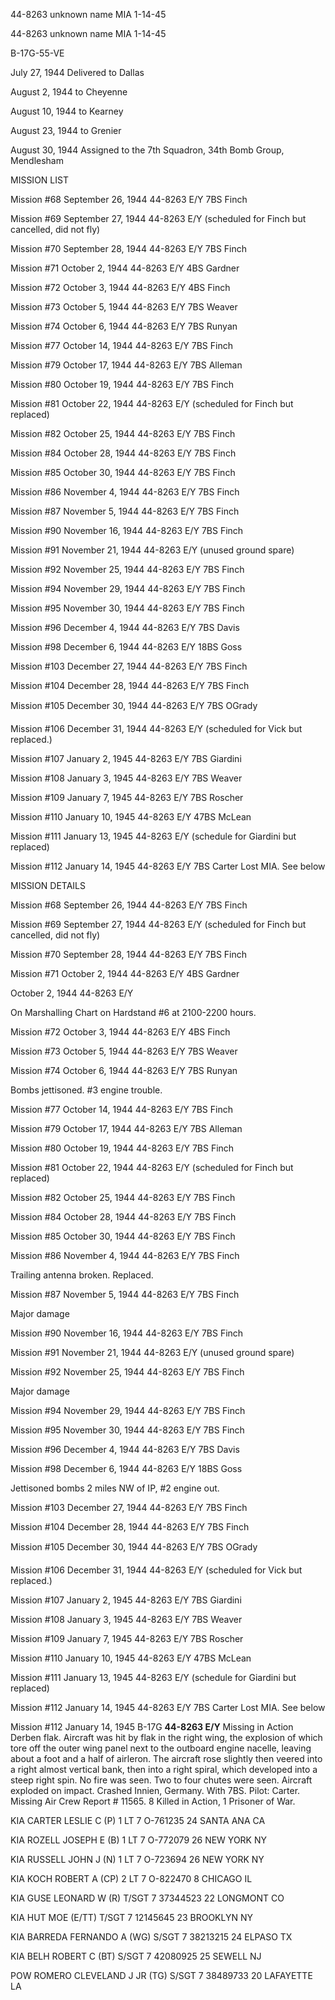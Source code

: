 





44-8263 unknown name MIA 1-14-45






 




44-8263 unknown name MIA 1-14-45

B-17G-55-VE

July 27, 1944 Delivered to Dallas

August 2, 1944 to Cheyenne

August 10, 1944 to Kearney

August 23, 1944 to Grenier

August 30, 1944 Assigned to the 7th Squadron, 34th
Bomb Group, Mendlesham

MISSION LIST

Mission #68 September 26, 1944 44-8263 E/Y 7BS Finch

Mission #69 September 27, 1944 44-8263 E/Y (scheduled for
Finch but cancelled, did not fly)

Mission #70 September 28, 1944 44-8263 E/Y 7BS Finch

Mission #71 October 2, 1944 44-8263 E/Y 4BS Gardner

Mission #72 October 3, 1944 44-8263 E/Y 4BS Finch

Mission #73 October 5, 1944 44-8263 E/Y 7BS Weaver

Mission #74 October 6, 1944 44-8263 E/Y 7BS Runyan

Mission #77 October 14, 1944 44-8263 E/Y 7BS Finch

Mission #79 October 17, 1944 44-8263 E/Y 7BS Alleman

Mission #80 October 19, 1944 44-8263 E/Y 7BS Finch

Mission #81 October 22, 1944 44-8263 E/Y (scheduled for
Finch but replaced)

Mission #82 October 25, 1944 44-8263 E/Y 7BS Finch

Mission #84 October 28, 1944 44-8263 E/Y 7BS Finch

Mission #85 October 30, 1944 44-8263 E/Y 7BS Finch

Mission #86 November 4, 1944 44-8263 E/Y 7BS Finch

Mission #87 November 5, 1944 44-8263 E/Y 7BS Finch

Mission #90 November 16, 1944 44-8263 E/Y 7BS Finch

Mission #91 November 21, 1944 44-8263 E/Y (unused ground
spare)

Mission #92 November 25, 1944 44-8263 E/Y 7BS Finch

Mission #94 November 29, 1944 44-8263 E/Y 7BS Finch

Mission #95 November 30, 1944 44-8263 E/Y 7BS Finch

Mission #96 December 4, 1944 44-8263 E/Y 7BS Davis

Mission #98 December 6, 1944 44-8263 E/Y 18BS Goss

Mission #103 December 27, 1944 44-8263 E/Y 7BS Finch

Mission #104 December 28, 1944 44-8263 E/Y 7BS Finch

Mission #105 December 30, 1944 44-8263 E/Y 7BS OGrady

Mission #106 December 31, 1944 44-8263 E/Y (scheduled for
Vick but replaced.)

Mission #107 January 2, 1945 44-8263 E/Y 7BS Giardini

Mission #108 January 3, 1945 44-8263 E/Y 7BS Weaver

Mission #109 January 7, 1945 44-8263 E/Y 7BS Roscher

Mission #110 January 10, 1945 44-8263 E/Y 47BS McLean

Mission #111 January 13, 1945 44-8263 E/Y (schedule for
Giardini but replaced)

Mission #112 January 14, 1945 44-8263 E/Y 7BS Carter Lost
MIA. See below

MISSION DETAILS

Mission #68 September 26, 1944 44-8263 E/Y 7BS Finch

Mission #69 September 27, 1944 44-8263 E/Y (scheduled for
Finch but cancelled, did not fly)

Mission #70 September 28, 1944 44-8263 E/Y 7BS Finch

Mission #71 October 2, 1944 44-8263 E/Y 4BS Gardner


October 2, 1944 44-8263 E/Y

On Marshalling Chart on Hardstand #6 at 2100-2200 hours.

Mission #72 October 3, 1944 44-8263 E/Y 4BS Finch

Mission #73 October 5, 1944 44-8263 E/Y 7BS Weaver

Mission #74 October 6, 1944 44-8263 E/Y 7BS Runyan

Bombs jettisoned. #3 engine trouble.

Mission #77 October 14, 1944 44-8263 E/Y 7BS Finch

Mission #79 October 17, 1944 44-8263 E/Y 7BS Alleman

Mission #80 October 19, 1944 44-8263 E/Y 7BS Finch

Mission #81 October 22, 1944 44-8263 E/Y (scheduled for
Finch but replaced)

Mission #82 October 25, 1944 44-8263 E/Y 7BS Finch

Mission #84 October 28, 1944 44-8263 E/Y 7BS Finch

Mission #85 October 30, 1944 44-8263 E/Y 7BS Finch

Mission #86 November 4, 1944 44-8263 E/Y 7BS Finch

Trailing antenna broken. Replaced.

Mission #87 November 5, 1944 44-8263 E/Y 7BS Finch

Major damage

Mission #90 November 16, 1944 44-8263 E/Y 7BS Finch

Mission #91 November 21, 1944 44-8263 E/Y (unused ground
spare)

Mission #92 November 25, 1944 44-8263 E/Y 7BS Finch

Major damage

Mission #94 November 29, 1944 44-8263 E/Y 7BS Finch

Mission #95 November 30, 1944 44-8263 E/Y 7BS Finch

Mission #96 December 4, 1944 44-8263 E/Y 7BS Davis

Mission #98 December 6, 1944 44-8263 E/Y 18BS Goss

Jettisoned bombs 2 miles NW of IP, #2 engine out.

Mission #103 December 27, 1944 44-8263 E/Y 7BS Finch

Mission #104 December 28, 1944 44-8263 E/Y 7BS Finch

Mission #105 December 30, 1944 44-8263 E/Y 7BS OGrady

Mission #106 December 31, 1944 44-8263 E/Y (scheduled for
Vick but replaced.)

Mission #107 January 2, 1945 44-8263 E/Y 7BS Giardini

Mission #108 January 3, 1945 44-8263 E/Y 7BS Weaver

Mission #109 January 7, 1945 44-8263 E/Y 7BS Roscher

Mission #110 January 10, 1945 44-8263 E/Y 47BS McLean

Mission #111 January 13, 1945 44-8263 E/Y (schedule for
Giardini but replaced)

Mission #112 January 14, 1945 44-8263 E/Y 7BS Carter Lost
MIA. See below

Mission #112 January 14, 1945 B-17G **44-8263 E/Y**  Missing
in Action Derben flak. Aircraft was hit by flak in the right wing, the
explosion of which tore off the outer wing panel next to the outboard engine
nacelle, leaving about a foot and a half of airleron. The aircraft rose
slightly then veered into a right almost vertical bank, then into a right
spiral, which developed into a steep right spin. No fire was seen. Two to four
chutes were seen. Aircraft exploded on impact. Crashed Innien, Germany. With
7BS. Pilot: Carter. Missing Air Crew Report \# 11565\. 8 Killed in Action,
1 Prisoner of War.

KIA CARTER LESLIE C
(P)
1 LT 7
O-761235
24 SANTA ANA CA

KIA ROZELL JOSEPH E
(B)
1 LT 7
O-772079
26 NEW YORK NY

KIA RUSSELL JOHN J
(N)
1 LT
7
O-723694
26 NEW YORK NY

KIA KOCH ROBERT A (CP)
2 LT 7
O-822470
8
CHICAGO IL

KIA GUSE LEONARD W
(R)
T/SGT 7
37344523
22 LONGMONT CO

KIA HUT MOE
(E/TT)
T/SGT
7
12145645
23 BROOKLYN NY

KIA BARREDA FERNANDO A
(WG)
S/SGT
7
38213215
24 ELPASO TX

KIA BELH ROBERT C
(BT)
S/SGT 7
42080925
25 SEWELL NJ

POW ROMERO CLEVELAND J JR
(TG)
S/SGT
7
38489733
20 LAFAYETTE LA




